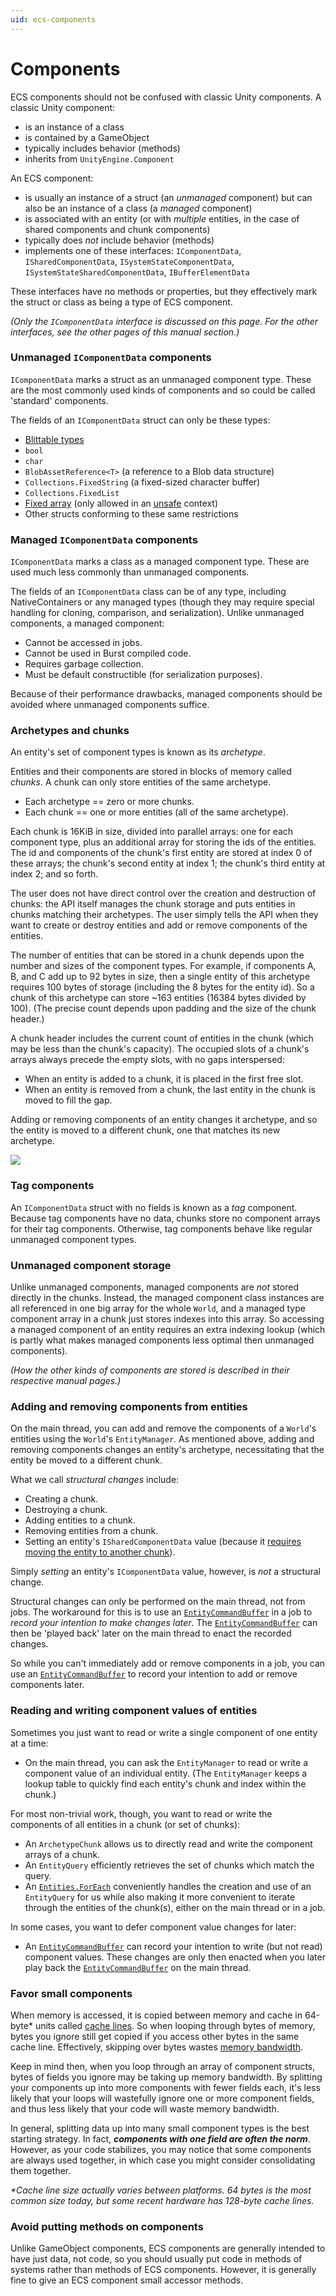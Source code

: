 ```yaml
---
uid: ecs-components
---
```

# Components

ECS components should not be confused with classic Unity components. A classic Unity component:

- is an instance of a class
- is contained by a GameObject
- typically includes behavior (methods)
- inherits from `UnityEngine.Component`

An ECS component:

- is usually an instance of a struct (an *unmanaged* component) but can also be an instance of a class (a *managed* component)
- is associated with an entity (or with *multiple* entities, in the case of shared components and chunk components)
- typically does *not* include behavior (methods) 
- implements one of these interfaces: `IComponentData`, `ISharedComponentData`, `ISystemStateComponentData`, `ISystemStateSharedComponentData`, `IBufferElementData`

These interfaces have no methods or properties, but they effectively mark the struct or class as being a type of ECS component.

*(Only the `IComponentData` interface is discussed on this page. For the other interfaces, see the other pages of this manual section.)*

### Unmanaged `IComponentData` components

`IComponentData` marks a struct as an unmanaged component type. These are the most commonly used kinds of components and so could be called 'standard' components.

 The fields of an `IComponentData` struct can only be these types:
    
 * [Blittable types](https://docs.microsoft.com/en-us/dotnet/framework/interop/blittable-and-non-blittable-types)
 * `bool`
 * `char`
 * `BlobAssetReference<T>` (a reference to a Blob data structure)
 * `Collections.FixedString` (a fixed-sized character buffer)
 * `Collections.FixedList`
 * [Fixed array](https://docs.microsoft.com/en-us/dotnet/csharp/language-reference/keywords/fixed-statement) (only allowed in
   an [unsafe](https://docs.microsoft.com/en-us/dotnet/csharp/language-reference/keywords/unsafe) context)
 * Other structs conforming to these same restrictions

### Managed `IComponentData` components

`IComponentData` marks a class as a managed component type. These are used much less commonly than unmanaged components.

The fields of an `IComponentData` class can be of any type, including NativeContainers or any managed types (though they may require special handling for cloning, comparison, and serialization). Unlike unmanaged components, a managed component:

* Cannot be accessed in jobs.
* Cannot be used in Burst compiled code.
* Requires garbage collection.
* Must be default constructible (for serialization purposes).


Because of their performance drawbacks, managed components should be avoided where unmanaged components suffice.


### Archetypes and chunks

An entity's set of component types is known as its *archetype*.

Entities and their components are stored in blocks of memory called *chunks*. A chunk can only store entities of the same archetype.

- Each archetype == zero or more chunks.
- Each chunk == one or more entities (all of the same archetype).

Each chunk is 16KiB in size, divided into parallel arrays: one for each component type, plus an additional array for storing the ids of the entities. The id and components of the chunk's first entity are stored at index 0 of these arrays; the chunk's second entity at index 1; the chunk's third entity at index 2; and so forth.

The user does not have direct control over the creation and destruction of chunks: the API itself manages the chunk storage and puts entities in chunks matching their archetypes. The user simply tells the API when they want to create or destroy entities and add or remove components of the entities.

The number of entities that can be stored in a chunk depends upon the number and sizes of the component types. For example, if components A, B, and C add up to 92 bytes in size, then a single entity of this archetype requires 100 bytes of storage (including the 8 bytes for the entity id). So a chunk of this archetype can store ~163 entities (16384 bytes divided by 100). (The precise count depends upon padding and the size of the chunk header.)

A chunk header includes the current count of entities in the chunk (which may be less than the chunk's capacity). The occupied slots of a chunk's arrays always precede the empty slots, with no gaps interspersed:

- When an entity is added to a chunk, it is placed in the first free slot.
- When an entity is removed from a chunk, the last entity in the chunk is moved to fill the gap.

Adding or removing components of an entity changes it archetype, and so the entity is moved to a different chunk, one that matches its new archetype.

![](images/ArchetypeChunkDiagram.png)

### Tag components

An `IComponentData` struct with no fields is known as a *tag* component. Because tag components have no data, chunks store no component arrays for their tag components. Otherwise, tag components behave like regular unmanaged component types.    

### Unmanaged component storage

Unlike unmanaged components, managed components are *not* stored directly in the chunks. Instead, the managed component class instances are all referenced in one big array for the whole `World`, and a managed type component array in a chunk just stores indexes into this array. So accessing a managed component of an entity requires an extra indexing lookup (which is partly what makes managed components less optimal then unmanaged components).

*(How the other kinds of components are stored is described in their respective manual pages.)*

### Adding and removing components from entities

On the main thread, you can add and remove the components of a `World`'s entities using the `World`'s `EntityManager`. As mentioned above, adding and removing components changes an entity's archetype, necessitating that the entity be moved to a different chunk.

What we call *structural changes* include:

- Creating a chunk.
- Destroying a chunk.
- Adding entities to a chunk.
- Removing entities from a chunk.
- Setting an entity's `ISharedComponentData` value (because it [requires moving the entity to another chunk](https://docs.unity3d.com/Packages/com.unity.entities@latest?subfolder=/manual/shared_component_data.html)).

Simply *setting* an entity's `IComponentData` value, however, is *not* a structural change.

Structural changes can only be performed on the main thread, not from jobs. The workaround for this is to use an [`EntityCommandBuffer`](https://docs.unity3d.com/Packages/com.unity.entities@latest?subfolder=/manual/entity_command_buffer.html) in a job to *record your intention to make changes later*. The [`EntityCommandBuffer`](https://docs.unity3d.com/Packages/com.unity.entities@latest?subfolder=/manual/entity_command_buffer.html) can then be 'played back' later on the main thread to enact the recorded changes.

So while you can't immediately add or remove components in a job, you can use an [`EntityCommandBuffer`](https://docs.unity3d.com/Packages/com.unity.entities@latest?subfolder=/manual/entity_command_buffer.html) to record your intention to add or remove components later.

### Reading and writing component values of entities

Sometimes you just want to read or write a single component of one entity at a time:

- On the main thread, you can ask the `EntityManager` to read or write a component value of an individual entity. (The `EntityManager` keeps a lookup table to quickly find each entity's chunk and index within the chunk.)

For most non-trivial work, though, you want to read or write the components of all entities in a chunk (or set of chunks):

- An `ArchetypeChunk` allows us to directly read and write the component arrays of a chunk.
- An `EntityQuery` efficiently retrieves the set of chunks which match the query.
- An [`Entities.ForEach`](https://docs.unity3d.com/Packages/com.unity.entities@latest?subfolder=/manual/ecs_entities_foreach.html) conveniently handles the creation and use of an `EntityQuery` for us while also making it more convenient to iterate through the entities of the chunk(s), either on the main thread or in a job.

In some cases, you want to defer component value changes for later:

- An [`EntityCommandBuffer`](https://docs.unity3d.com/Packages/com.unity.entities@latest?subfolder=/manual/entity_command_buffer.html) can record your intention to write (but not read) component values. These changes are only then enacted when you later play back the [`EntityCommandBuffer`](https://docs.unity3d.com/Packages/com.unity.entities@latest?subfolder=/manual/entity_command_buffer.html) on the main thread.

### Favor small components
 
 When memory is accessed, it is copied between memory and cache in 64-byte\* units called [cache lines](https://en.wikipedia.org/wiki/CPU_cache#Cache_entries). So when looping through bytes of memory, bytes you ignore still get copied if you access other bytes in the same cache line. Effectively, skipping over bytes wastes [memory bandwidth](https://en.wikipedia.org/wiki/Memory_bandwidth).

Keep in mind then, when you loop through an array of component structs, bytes of fields you ignore may be taking up memory bandwidth. By splitting your components up into more components with fewer fields each, it's less likely that your loops will wastefully ignore one or more component fields, and thus less likely that your code will waste memory bandwidth.  

 In general, splitting data up into many small component types is the best starting strategy. In fact, ***components with one field are often the norm***. However, as your code stabilizes, you may notice that some components are always used together, in which case you might consider consolidating them together.
 
 *\*Cache line size actually varies between platforms. 64 bytes is the most common size today, but some recent hardware has 128-byte cache lines.*

### Avoid putting methods on components

Unlike GameObject components, ECS components are generally intended to have just data, not code, so you should usually put code in methods of systems rather than methods of ECS components. However, it is generally fine to give an ECS component small accessor methods.
